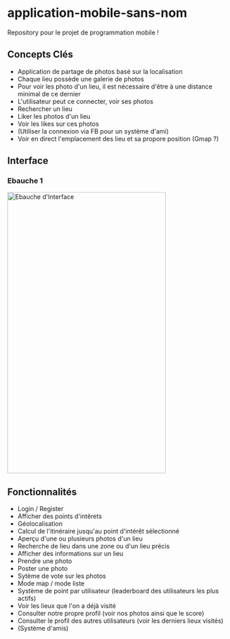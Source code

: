 # application-mobile-sans-nom
Repository pour le projet de programmation mobile !

## Concepts Clés
- Application de partage de photos basé sur la localisation
- Chaque lieu possède une galerie de photos
- Pour voir les photo d'un lieu, il est nécessaire d'être à une distance minimal de ce dernier
- L'utilisateur peut ce connecter, voir ses photos
- Rechercher un lieu
- Liker les photos d'un lieu
- Voir les likes sur ces photos 
- (Utiliser la connexion via FB pour un système d'ami)
- Voir en direct l'emplacement des lieu et sa propore position (Gmap ?)

## Interface
### Ebauche 1
<img height=640 width=360 alt="Ebauche d'Interface" src="https://github.com/hughnatt/application-mobile-sans-nom/blob/master/AppliSansNomEbauche.png">


## Fonctionnalités
- Login / Register
- Afficher des points d'intêrets
- Géolocalisation
- Calcul de l'itinéraire jusqu'au point d'intérêt sélectionné
- Aperçu d'une ou plusieurs photos d'un lieu
- Recherche de lieu dans une zone ou d'un lieu précis
- Afficher des informations sur un lieu
- Prendre une photo 
- Poster une photo
- Sytème de vote sur les photos
- Mode map / mode liste
- Système de point par utilisateur (leaderboard des utilisateurs les plus actifs)
- Voir les lieux que l'on a déjà visité
- Consulter notre propre profil (voir nos photos ainsi que le score)
- Consulter le profil des autres utilisateurs (voir les derniers lieux visités)
- (Système d'amis)
